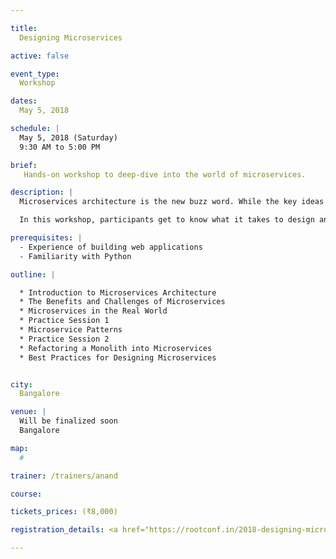```yaml
---

title:
  Designing Microservices

active: false

event_type:
  Workshop

dates:
  May 5, 2018

schedule: |
  May 5, 2018 (Saturday)
  9:30 AM to 5:00 PM

brief:
   Hands-on workshop to deep-dive into the world of microservices.

description: |
  Microservices architecture is the new buzz word. While the key ideas like “modularity”, “separation of concerns”, “doing one thing well” etc. are well known guiding priciples from long time, the advent of containers and maturity in devops practices made it possible to build software applications as microservices.

  In this workshop, participants get to know what it takes to design an application as microservices, while clearly undertanding the price they are paying and the the benefits they are receiving. During the workshop, the participants will be divided into groups of 4/5 people and each group will discuss and design a non-trivial application as microservices.

prerequisites: |
  - Experience of building web applications
  - Familiarity with Python

outline: |

  * Introduction to Microservices Architecture
  * The Benefits and Challenges of Microservices
  * Microservices in the Real World
  * Practice Session 1
  * Microservice Patterns
  * Practice Session 2
  * Refactoring a Monolith into Microservices
  * Best Practices for Designing Microservices


city:
  Bangalore

venue: |
  Will be finalized soon
  Bangalore

map:
  #

trainer: /trainers/anand

course:

tickets_prices: (₹8,000)

registration_details: <a href="https://rootconf.in/2018-designing-microservices/#tickets">Register on Rootconf website &rarr;</a>

---
```


